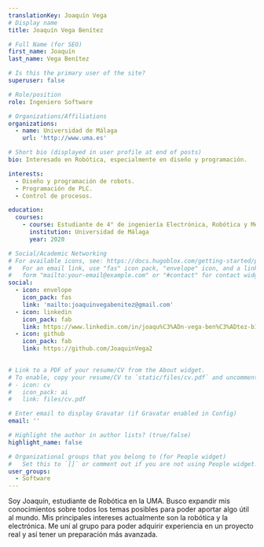 ```yaml
---
translationKey: Joaquín Vega
# Display name
title: Joaquín Vega Benítez

# Full Name (for SEO)
first_name: Joaquín
last_name: Vega Benítez

# Is this the primary user of the site?
superuser: false

# Role/position
role: Ingeniero Software

# Organizations/Affiliations
organizations:
  - name: Universidad de Málaga
    url: 'http://www.uma.es'

# Short bio (displayed in user profile at end of posts)
bio: Interesado en Robótica, especialmente en diseño y programación.

interests:
  - Diseño y programación de robots.
  - Programación de PLC.
  - Control de procesos.

education:
  courses:
    - course: Estudiante de 4° de ingeniería Electrónica, Robótica y Mecatrónica
      institution: Universidad de Málaga
      year: 2020

# Social/Academic Networking
# For available icons, see: https://docs.hugoblox.com/getting-started/page-builder/#icons
#   For an email link, use "fas" icon pack, "envelope" icon, and a link in the
#   form "mailto:your-email@example.com" or "#contact" for contact widget.
social:
  - icon: envelope
    icon_pack: fas
    link: 'mailto:joaquinvegabenitez@gmail.com'
  - icon: linkedin
    icon_pack: fab
    link: https://www.linkedin.com/in/joaqu%C3%ADn-vega-ben%C3%ADtez-b11099318/
  - icon: github
    icon_pack: fab
    link: https://github.com/JoaquinVega2

    
# Link to a PDF of your resume/CV from the About widget.
# To enable, copy your resume/CV to `static/files/cv.pdf` and uncomment the lines below.
# - icon: cv
#   icon_pack: ai
#   link: files/cv.pdf

# Enter email to display Gravatar (if Gravatar enabled in Config)
email: ''

# Highlight the author in author lists? (true/false)
highlight_name: false

# Organizational groups that you belong to (for People widget)
#   Set this to `[]` or comment out if you are not using People widget.
user_groups:
  - Software
---
```




Soy Joaquín, estudiante de Robótica en la UMA. Busco expandir mis conocimientos sobre todos los temas posibles para poder aportar algo útil al mundo. Mis principales intereses actualmente son la robótica y la electrónica. Me uní al grupo para poder adquirir experiencia en un proyecto real y así tener un preparación más avanzada.
